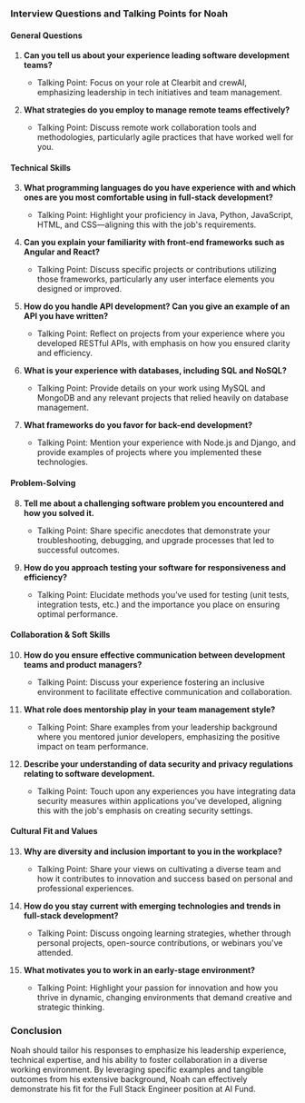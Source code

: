 ### Interview Questions and Talking Points for Noah

#### General Questions
1. **Can you tell us about your experience leading software development teams?**
   - Talking Point: Focus on your role at Clearbit and crewAI, emphasizing leadership in tech initiatives and team management.

2. **What strategies do you employ to manage remote teams effectively?**
   - Talking Point: Discuss remote work collaboration tools and methodologies, particularly agile practices that have worked well for you.

#### Technical Skills
3. **What programming languages do you have experience with and which ones are you most comfortable using in full-stack development?**
   - Talking Point: Highlight your proficiency in Java, Python, JavaScript, HTML, and CSS—aligning this with the job's requirements.

4. **Can you explain your familiarity with front-end frameworks such as Angular and React?**
   - Talking Point: Discuss specific projects or contributions utilizing those frameworks, particularly any user interface elements you designed or improved.

5. **How do you handle API development? Can you give an example of an API you have written?**
   - Talking Point: Reflect on projects from your experience where you developed RESTful APIs, with emphasis on how you ensured clarity and efficiency.

6. **What is your experience with databases, including SQL and NoSQL?**
   - Talking Point: Provide details on your work using MySQL and MongoDB and any relevant projects that relied heavily on database management.

7. **What frameworks do you favor for back-end development?**
   - Talking Point: Mention your experience with Node.js and Django, and provide examples of projects where you implemented these technologies.

#### Problem-Solving
8. **Tell me about a challenging software problem you encountered and how you solved it.**
   - Talking Point: Share specific anecdotes that demonstrate your troubleshooting, debugging, and upgrade processes that led to successful outcomes.

9. **How do you approach testing your software for responsiveness and efficiency?**
   - Talking Point: Elucidate methods you’ve used for testing (unit tests, integration tests, etc.) and the importance you place on ensuring optimal performance.

#### Collaboration & Soft Skills
10. **How do you ensure effective communication between development teams and product managers?**
    - Talking Point: Discuss your experience fostering an inclusive environment to facilitate effective communication and collaboration.

11. **What role does mentorship play in your team management style?**
    - Talking Point: Share examples from your leadership background where you mentored junior developers, emphasizing the positive impact on team performance.

12. **Describe your understanding of data security and privacy regulations relating to software development.**
    - Talking Point: Touch upon any experiences you have integrating data security measures within applications you've developed, aligning this with the job's emphasis on creating security settings.

#### Cultural Fit and Values
13. **Why are diversity and inclusion important to you in the workplace?**
    - Talking Point: Share your views on cultivating a diverse team and how it contributes to innovation and success based on personal and professional experiences.

14. **How do you stay current with emerging technologies and trends in full-stack development?**
    - Talking Point: Discuss ongoing learning strategies, whether through personal projects, open-source contributions, or webinars you've attended.

15. **What motivates you to work in an early-stage environment?**
    - Talking Point: Highlight your passion for innovation and how you thrive in dynamic, changing environments that demand creative and strategic thinking.

### Conclusion
Noah should tailor his responses to emphasize his leadership experience, technical expertise, and his ability to foster collaboration in a diverse working environment. By leveraging specific examples and tangible outcomes from his extensive background, Noah can effectively demonstrate his fit for the Full Stack Engineer position at AI Fund.